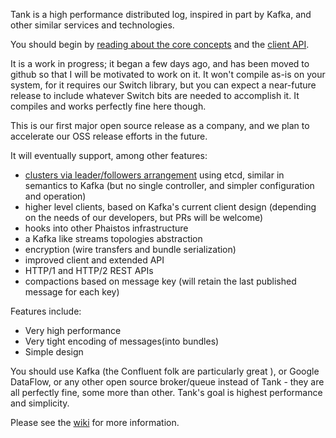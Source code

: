 Tank is a high performance distributed log, inspired in part by Kafka, and other similar services and technologies.

You should begin by [reading about the core concepts](https://github.com/phaistos-networks/TANK/wiki/Core-Concepts) and the [client API](https://github.com/phaistos-networks/TANK/wiki/Client-API).

It is a work in progress; it began a few days ago, and has been moved to github so that I will be motivated to work on it.
It won't compile as-is on your system, for it requires our Switch library, but you can expect a near-future release to include whatever Switch bits are needed to accomplish it.
It compiles and works perfectly fine here though.

This is our first major open source release as a company, and we plan to accelerate our OSS release efforts in the future.

It will eventually support, among other features:
- [clusters via leader/followers arrangement](https://github.com/phaistos-networks/TANK/wiki/Operation-Modes) using etcd, similar in semantics to Kafka (but no single controller, and simpler configuration and operation)
- higher level clients, based on Kafka's current client design (depending on the needs of our developers, but PRs will be welcome)
- hooks into other Phaistos infrastructure
- a Kafka like streams topologies abstraction
- encryption (wire transfers and bundle serialization)
- improved client and extended API
- HTTP/1 and HTTP/2 REST APIs
- compactions based on message key (will retain the last published message for each key)


Features include:
- Very high performance
- Very tight encoding of messages(into bundles)
- Simple design

You should use Kafka (the Confluent folk are particularly great ), or Google DataFlow, or any other open source broker/queue instead of Tank - they are all perfectly fine, some more than other. 
Tank's goal is highest performance and simplicity. 

Please see the [wiki](https://github.com/phaistos-networks/TANK/wiki) for more information.
